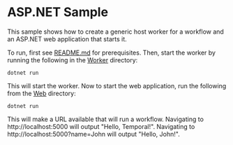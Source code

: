 # ASP.NET Sample

This sample shows how to create a generic host worker for a workflow and an ASP.NET web application that starts it.

To run, first see [README.md](../../README.md) for prerequisites. Then, start the worker by running the following in the
[Worker](Worker) directory:

    dotnet run

This will start the worker. Now to start the web application, run the following from the [Web](Web) directory:

    dotnet run

This will make a URL available that will run a workflow. Navigating to http://localhost:5000 will output
"Hello, Temporal!". Navigating to http://localhost:5000?name=John will output "Hello, John!".